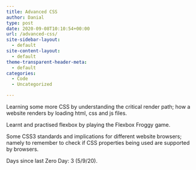 ```yaml
---
title: Advanced CSS
author: Danial
type: post
date: 2020-09-08T10:10:54+00:00
url: /advanced-css/
site-sidebar-layout:
  - default
site-content-layout:
  - default
theme-transparent-header-meta:
  - default
categories:
  - Code
  - Uncategorized

---
```

Learning some more CSS by understanding the critical render path; how a website renders by loading html, css and js files.

Learnt and practised flexbox by playing the Flexbox Froggy game.

Some CSS3 standards and implications for different website browsers; namely to remember to check if CSS properties being used are supported by browsers.

Days since last Zero Day: 3 (5/9/20).